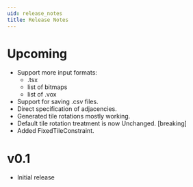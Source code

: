 ```yaml
---
uid: release_notes
title: Release Notes
---
```


# Upcoming
* Support more input formats:
  * .tsx
  * list of bitmaps
  * list of .vox
* Support for saving .csv files.
* Direct specification of adjacencies.
* Generated tile rotations mostly working.
* Default tile rotation treatment is now Unchanged. [breaking]
* Added FixedTileConstraint.

# v0.1

* Initial release